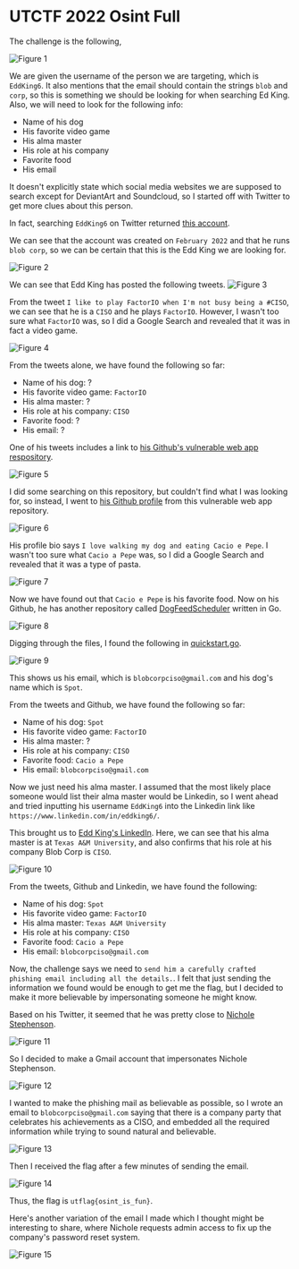 # UTCTF 2022 Osint Full
The challenge is the following,

![Figure 1](img/challenge.png) 

We are given the username of the person we are targeting, which is `EddKing6`. It also mentions that the email should contain the strings `blob` and `corp`, so this is something we should be looking for when searching Ed King. Also, we will need to look for the following info:

- Name of his dog
- His favorite video game
- His alma master
- His role at his company
- Favorite food
- His email

It doesn't explicitly state which social media websites we are supposed to search except for DeviantArt and Soundcloud, so I started off with Twitter to get more clues about this person.

In fact, searching `EddKing6` on Twitter returned [this account](https://twitter.com/eddking6).

We can see that the account was created on `February 2022` and that he runs `blob corp`, so we can be certain that this is the Edd King we are looking for. 


![Figure 2](img/edd.png) 


We can see that Edd King has posted the following tweets. 
![Figure 3](img/tweets.png) 

From the tweet `I like to play FactorIO when I'm not busy being a #CISO`, we can see that he is a `CISO` and he plays `FactorIO`. However, I wasn't too sure what `FactorIO` was, so I did a Google Search and revealed that it was in fact a video game. 

![Figure 4](img/factorio.png) 


From the tweets alone, we have found the following so far:
- Name of his dog: ?
- His favorite video game: `FactorIO`
- His alma master: ?
- His role at his company: `CISO`
- Favorite food: ?
- His email: ?

One of his tweets includes a link to [his Github's vulnerable web app respository](https://github.com/eddking6/vulnerable-web-app).
 

![Figure 5](img/vulnwebapp.png) 

I did some searching on this repository, but couldn't find what I was looking for, so instead, I went to [his Github profile](https://github.com/eddking6) from this vulnerable web app repository.

![Figure 6](img/github.png) 

His profile bio says `I love walking my dog and eating Cacio e Pepe`. I wasn't too sure what `Cacio a Pepe` was, so I did a Google Search and revealed that it was a type of pasta. 

![Figure 7](img/pasta.png) 

Now we have found out that `Cacio e Pepe` is his favorite food. Now on his Github, he has another repository called [DogFeedScheduler](https://github.com/eddking6/DogFeedScheduler) written in Go.

![Figure 8](img/dogfeed.png) 

Digging through the files, I found the following in [quickstart.go](https://github.com/eddking6/DogFeedScheduler/blob/main/quickstart.go).

![Figure 9](img/spotemail.png) 

This shows us his email, which is `blobcorpciso@gmail.com` and his dog's name which is `Spot`. 


From the tweets and Github, we have found the following so far:
- Name of his dog: `Spot`
- His favorite video game: `FactorIO`
- His alma master: ?
- His role at his company: `CISO`
- Favorite food: `Cacio a Pepe`
- His email: `blobcorpciso@gmail.com`


Now we just need his alma master. I assumed that the most likely place someone would list their alma master would be Linkedin, so I went ahead and tried inputting his username `EddKing6` into the Linkedin link like `https://www.linkedin.com/in/eddking6/`.

This brought us to [Edd King's LinkedIn](https://www.linkedin.com/in/eddking6/). Here, we can see that his alma master is at `Texas A&M University`, and also confirms that his role at his company Blob Corp is `CISO`. 


![Figure 10](img/linkedin.png) 


From the tweets, Github and Linkedin, we have found the following:
- Name of his dog: `Spot`
- His favorite video game: `FactorIO`
- His alma master: `Texas A&M University`
- His role at his company: `CISO`
- Favorite food: `Cacio a Pepe`
- His email: `blobcorpciso@gmail.com`



Now, the challenge says we need to `send him a carefully crafted phishing email including all the details.`. I felt that just sending the information we found would be enough to get me the flag, but I decided to make it more believable by impersonating someone he might know. 

Based on his Twitter, it seemed that he was pretty close to [Nichole Stephenson](https://twitter.com/Nichole48928026). 


![Figure 11](img/steph.png) 


So I decided to make a Gmail account that impersonates Nichole Stephenson. 

![Figure 12](img/googleaccount.png) 


I wanted to make the phishing mail as believable as possible, so I wrote an email to `blobcorpciso@gmail.com` saying that there is a company party that celebrates his achievements as a CISO, and embedded all the required information while trying to sound natural and believable. 


![Figure 13](img/phish.png) 

Then I received the flag after a few minutes of sending the email.

![Figure 14](img/flag.png) 

Thus, the flag is `utflag{osint_is_fun}`.


Here's another variation of the email I made which I thought might be interesting to share, where Nichole requests admin access to fix up the company's password reset system. 

![Figure 15](img/draft.png) 
